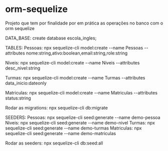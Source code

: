 # orm-sequelize
Projeto que tem por finalidade por em prática as operações no banco com o orm sequelize

DATA_BASE:
create database escola_ingles;

TABLES:
Pessoas:
    npx sequelize-cli model:create --name Pessoas --attributes nome:string,ativo:boolean,email:string,role:string

Niveis:
    npx sequelize-cli model:create --name Niveis --attributes desc_nivel:string

Turmas:
    npx sequelize-cli model:create --name Turmas --attributes data_inicio:dateonly

Matriculas:
    npx sequelize-cli model:create --name Matriculas --attributes status:string

Rodar as migrations:
    npx sequelize-cli db:migrate

SEEDERS:
Pessoas:
    npx sequelize-cli seed:generate --name demo-pessoa
Niveis:
    npx sequelize-cli seed:generate --name demo-nivel
Turmas:
    npx sequelize-cli seed:generate --name demo-turmas 
Matriculas:
    npx sequelize-cli seed:generate --name demo-matriculas

Rodar as seeders:
    npx sequelize-cli db:seed:all